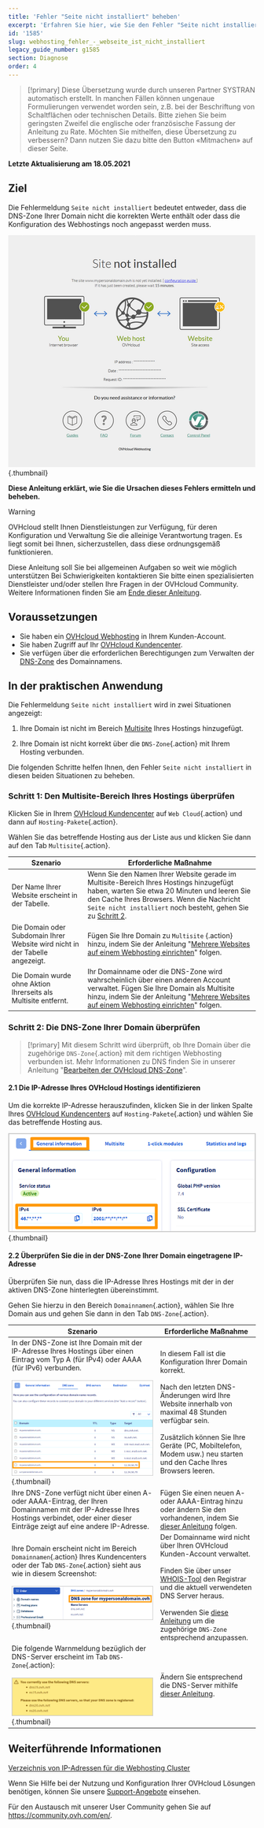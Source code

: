 ```yaml
---
title: 'Fehler "Seite nicht installiert" beheben'
excerpt: 'Erfahren Sie hier, wie Sie den Fehler "Seite nicht installiert" beheben'
id: '1585'
slug: webhosting_fehler_-_webseite_ist_nicht_installiert
legacy_guide_number: g1585
section: Diagnose
order: 4
---
```


> [!primary]
> Diese Übersetzung wurde durch unseren Partner SYSTRAN automatisch erstellt. In manchen Fällen können ungenaue Formulierungen verwendet worden sein, z.B. bei der Beschriftung von Schaltflächen oder technischen Details. Bitte ziehen Sie beim geringsten Zweifel die englische oder französische Fassung der Anleitung zu Rate. Möchten Sie mithelfen, diese Übersetzung zu verbessern? Dann nutzen Sie dazu bitte den Button «Mitmachen» auf dieser Seite.
>

**Letzte Aktualisierung am 18.05.2021**

## Ziel

Die Fehlermeldung `Seite nicht installiert` bedeutet entweder, dass die DNS-Zone Ihrer Domain nicht die korrekten Werte enthält oder dass die Konfiguration des Webhostings noch angepasst werden muss.

![website not installed](images/site-not-installed2021.png){.thumbnail}

**Diese Anleitung erklärt, wie Sie die Ursachen dieses Fehlers ermitteln und beheben.**

> [!warning]
> OVHcloud stellt Ihnen Dienstleistungen zur Verfügung, für deren Konfiguration und Verwaltung Sie die alleinige Verantwortung tragen. Es liegt somit bei Ihnen, sicherzustellen, dass diese ordnungsgemäß funktionieren.
>
> Diese Anleitung soll Sie bei allgemeinen Aufgaben so weit wie möglich unterstützen Bei Schwierigkeiten kontaktieren Sie bitte einen spezialisierten Dienstleister und/oder stellen Ihre Fragen in der OVHcloud Community. Weitere Informationen finden Sie am [Ende dieser Anleitung](#gofurther).
>

## Voraussetzungen

- Sie haben ein [OVHcloud Webhosting](https://www.ovhcloud.com/de/web-hosting/) in Ihrem Kunden-Account.
- Sie haben Zugriff auf Ihr [OVHcloud Kundencenter](https://www.ovh.com/auth/?action=gotomanager&from=https://www.ovh.de/&ovhSubsidiary=de).
- Sie verfügen über die erforderlichen Berechtigungen zum Verwalten der [DNS-Zone](../../domains/webhosting_bearbeiten_der_dns_zone/) des Domainnamens.

## In der praktischen Anwendung

Die Fehlermeldung `Seite nicht installiert` wird in zwei Situationen angezeigt:

1. Ihre Domain ist nicht im Bereich [Multisite](../multisites-mehrere-websites-konfigurieren/#schritt-1-auf-die-multisite-verwaltung-zugreifen) Ihres Hostings hinzugefügt.

2. Ihre Domain ist nicht korrekt über die `DNS-Zone`{.action} mit Ihrem Hosting verbunden.

Die folgenden Schritte helfen Ihnen, den Fehler `Seite nicht installiert` in diesen beiden Situationen zu beheben.

### Schritt 1: Den Multisite-Bereich Ihres Hostings überprüfen

Klicken Sie in Ihrem [OVHcloud Kundencenter](https://www.ovh.com/auth/?action=gotomanager&from=https://www.ovh.de/&ovhSubsidiary=de) auf `Web Cloud`{.action} und dann auf `Hosting-Pakete`{.action}.

Wählen Sie das betreffende Hosting aus der Liste aus und klicken Sie dann auf den Tab `Multisite`{.action}.

|Szenario|Erforderliche Maßnahme|
|---|---|
|Der Name Ihrer Website erscheint in der Tabelle.|Wenn Sie den Namen Ihrer Website gerade im Multisite-Bereich Ihres Hostings hinzugefügt haben, warten Sie etwa 20 Minuten und leeren Sie den Cache Ihres Browsers. Wenn die Nachricht `Seite nicht installiert` noch besteht, gehen Sie zu [Schritt 2](#checkdomainlink).|
|Die Domain oder Subdomain Ihrer Website wird nicht in der Tabelle angezeigt.|Fügen Sie Ihre Domain zu `Multisite` {.action} hinzu, indem Sie der Anleitung "[Mehrere Websites auf einem Webhosting einrichten](../multisites-mehrere-websites-konfigurieren/#schritt-2-eine-domain-oder-subdomain-hinzufugen)" folgen.|
|Die Domain wurde ohne Aktion Ihrerseits als Multisite entfernt.|Ihr Domainname oder die DNS-Zone wird wahrscheinlich über einen anderen Account verwaltet. Fügen Sie Ihre Domain als Multisite hinzu, indem Sie der Anleitung "[Mehrere Websites auf einem Webhosting einrichten](../multisites-mehrere-websites-konfigurieren/#schritt-22-eine-externe-domain-hinzufugen)" folgen.|

### Schritt 2: Die DNS-Zone Ihrer Domain überprüfen <a name="checkdomainlink"></a>

> [!primary]
> Mit diesem Schritt wird überprüft, ob Ihre Domain über die zugehörige `DNS-Zone`{.action} mit dem richtigen Webhosting verbunden ist.
> Mehr Informationen zu DNS finden Sie in unserer Anleitung "[Bearbeiten der OVHcloud DNS-Zone](../../domains/webhosting_bearbeiten_der_dns_zone/#dns-konzept-verstehen)".

#### 2\.1 Die IP-Adresse Ihres OVHcloud Hostings identifizieren

Um die korrekte IP-Adresse herauszufinden, klicken Sie in der linken Spalte Ihres [OVHcloud Kundencenters](https://www.ovh.com/auth/?action=gotomanager&from=https://www.ovh.de/&ovhSubsidiary=de) auf `Hosting-Pakete`{.action} und wählen Sie das betreffende Hosting aus.

![hosting-general-information](images/hosting-general-informations.png){.thumbnail}

#### 2\.2 Überprüfen Sie die in der DNS-Zone Ihrer Domain eingetragene IP-Adresse

Überprüfen Sie nun, dass die IP-Adresse Ihres Hostings mit der in der aktiven DNS-Zone hinterlegten übereinstimmt.

Gehen Sie hierzu in den Bereich `Domainnamen`{.action}, wählen Sie Ihre Domain aus und gehen Sie dann in den Tab `DNS-Zone`{.action}.

|Szenario|Erforderliche Maßnahme|
|---|---|
|In der DNS-Zone ist Ihre Domain mit der IP-Adresse Ihres Hostings über einen Eintrag vom Typ A (für IPv4) oder AAAA (für IPv6) verbunden.<br><br>![zoneDNS_IP2](images/zonedns_ip2.png){.thumbnail}|In diesem Fall ist die Konfiguration Ihrer Domain korrekt.<br><br>Nach den letzten DNS-Änderungen wird Ihre Website innerhalb von maximal 48 Stunden verfügbar sein.<br><br>Zusätzlich können Sie Ihre Geräte (PC, Mobiltelefon, Modem usw.) neu starten und den Cache Ihres Browsers leeren.|
|Ihre DNS-Zone verfügt nicht über einen A- oder AAAA-Eintrag, der Ihren Domainnamen mit der IP-Adresse Ihres Hostings verbindet, oder einer dieser Einträge zeigt auf eine andere IP-Adresse.|Fügen Sie einen neuen A- oder AAAA-Eintrag hinzu oder ändern Sie den vorhandenen, indem Sie [dieser Anleitung](../../domains/webhosting_bearbeiten_der_dns_zone/) folgen.|
|Ihre Domain erscheint nicht im Bereich `Domainnamen`{.action} Ihres Kundencenters oder der Tab `DNS-Zone`{.action} sieht aus wie in diesem Screenshot:<br><br>![zonedns2](images/zonedns_ndd_pas_sur_lec2.png){.thumbnail}|Der Domainname wird nicht über Ihren OVHcloud Kunden-Account verwaltet.<br><br>Finden Sie über unser [WHOIS-Tool](https://www.ovh.de/support/werkzeuge/check_whois.pl) den Registrar und die aktuell verwendeten DNS Server heraus.<br><br>Verwenden Sie [diese Anleitung](../multisites-mehrere-websites-konfigurieren/#schritt-22-eine-externe-domain-hinzufugen) um die zugehörige `DNS-Zone` entsprechend anzupassen.|
|Die folgende Warnmeldung bezüglich der DNS-Server erscheint im Tab `DNS-Zone`{.action}:<br><br>![warnmeldung_dns](images/avertissement_zonedns_pas_sur_srv_dns.png){.thumbnail}|Ändern Sie entsprechend die DNS-Server mithilfe [dieser Anleitung](../../domains/webhosting_allgemeine_informationen_zu_den_dns_servern/).|

## Weiterführende Informationen <a name="gofurther"></a>

[Verzeichnis von IP-Adressen für die Webhosting Cluster](../verzeichnis-der-ip-adressen-web-hosting-cluster/)

Wenn Sie Hilfe bei der Nutzung und Konfiguration Ihrer OVHcloud Lösungen benötigen, können Sie unsere [Support-Angebote](https://www.ovhcloud.com/de/support-levels/) einsehen.

Für den Austausch mit unserer User Community gehen Sie auf <https://community.ovh.com/en/>.
